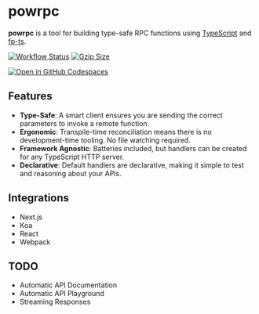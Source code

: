 # powrpc

**powrpc** is a tool for building type-safe RPC functions using [TypeScript](https://www.typescriptlang.org/) and [fp-ts](https://gcanti.github.io/fp-ts/).

[![Workflow Status](https://github.com/kn0ll/powrpc/actions/workflows/test.yml/badge.svg)](https://github.com/kn0ll/powrpc/actions) [![Gzip Size](https://img.badgesize.io/kn0ll/powrpc/master/packages/client/src/index.ts.svg?compression=gzip)](https://github.com/kn0ll/powrpc/blob/master/packages/client/src/index.ts)

[![Open in GitHub Codespaces](https://github.com/codespaces/badge.svg)](https://github.com/codespaces/new?hide_repo_select=true&ref=master&repo=591863760)

## Features
- **Type-Safe**: A smart client ensures you are sending the correct parameters to invoke a remote function.
- **Ergonomic**: Transpile-time reconciliation means there is no development-time tooling. No file watching required. 
- **Framework Agnostic**: Batteries included, but handlers can be created for any TypeScript HTTP server.
- **Declarative**: Default handlers are declarative, making it simple to test and reasoning about your APIs.

## Integrations
- Next.js
- Koa
- React
- Webpack

## TODO
- Automatic API Documentation
- Automatic API Playground
- Streaming Responses